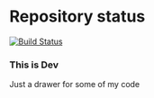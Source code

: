 # Repository status
[![Build Status](https://travis-ci.org/margorec/dev.svg?branch=master)](https://travis-ci.org/margorec/dev)

### This is Dev
Just a drawer for some of my code
